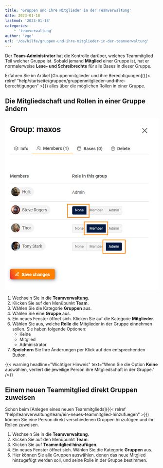 ```yaml
---
title: 'Gruppen und ihre Mitglieder in der Teamverwaltung'
date: 2023-01-18
lastmod: '2023-01-18'
categories:
    - 'teamverwaltung'
author: 'vge'
url: '/de/hilfe/gruppen-und-ihre-mitglieder-in-der-teamverwaltung'
---
```


Der **Team-Administrator** hat die Kontrolle darüber, welches Teammitglied Teil welcher Gruppe ist. Sobald jemand **Mitglied** einer Gruppe ist, hat er normalerweise **Lese- und Schreibrechte** für alle Bases in dieser Gruppe.

Erfahren Sie im Artikel [Gruppenmitglieder und ihre Berechtigungen]({{< relref "help/startseite/gruppen/gruppenmitglieder-und-ihre-berechtigungen" >}}) alles über die möglichen Rollen in einer Gruppe.

## Die Mitgliedschaft und Rollen in einer Gruppe ändern

![Gruppenmitglieder in der Teamverwaltung verwalten](images/Gruppe-verwalten.png)

1. Wechseln Sie in die **Teamverwaltung**.
2. Klicken Sie auf den Menüpunkt **Team**.
3. Wählen Sie die Kategorie **Gruppen** aus.
4. Wählen Sie eine **Gruppe** aus.
5. Ein neues Fenster öffnet sich. Klicken Sie auf die Kategorie **Mitglieder**.
6. Wählen Sie aus, welche **Rolle** die Mitglieder in der Gruppe einnehmen sollen. Sie haben folgende Optionen:
    - Keine
    - Mitglied
    - Administrator
7. **Speichern** Sie Ihre Änderungen per Klick auf den entsprechenden Button.

{{< warning  headline="Wichtiger Hinweis"  text="Wenn Sie die Option **Keine** auswählen, verliert die jeweilige Person ihre Mitgliedschaft in der Gruppe." />}}

## Einem neuen Teammitglied direkt Gruppen zuweisen

Schon beim [Anlegen eines neuen Teammitglieds]({{< relref "help/teamverwaltung/team/ein-neues-teammitglied-hinzufuegen" >}}) können Sie eine Person direkt verschiedenen Gruppen hinzufügen und ihr Rollen zuweisen.

1. Wechseln Sie in die **Teamverwaltung**.
2. Klicken Sie auf den Menüpunkt **Team**.
3. Klicken Sie auf **Teammitglied hinzufügen**.
4. Ein neues Fenster öffnet sich. Wählen Sie die Kategorie **Gruppen** aus.
5. Hier können Sie alle Gruppen auswählen, denen das neue Mitglied hinzugefügt werden soll, und seine Rolle in der Gruppe bestimmen.
